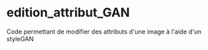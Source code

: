 # edition_attribut_GAN
Code permettant de modifier des attributs d'une image à l'aide d'un styleGAN
